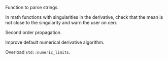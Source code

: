 Function to parse strings.

In math functions with singularities in the derivative, check that the mean is
not close to the singularity and warn the user on cerr.

Second order propagation.

Improve default numerical derivative algorithm.

Overload `std::numeric_limits`.
